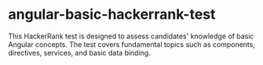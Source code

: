 # angular-basic-hackerrank-test
This HackerRank test is designed to assess candidates' knowledge of basic Angular concepts. The test covers fundamental topics such as components, directives, services, and basic data binding.
